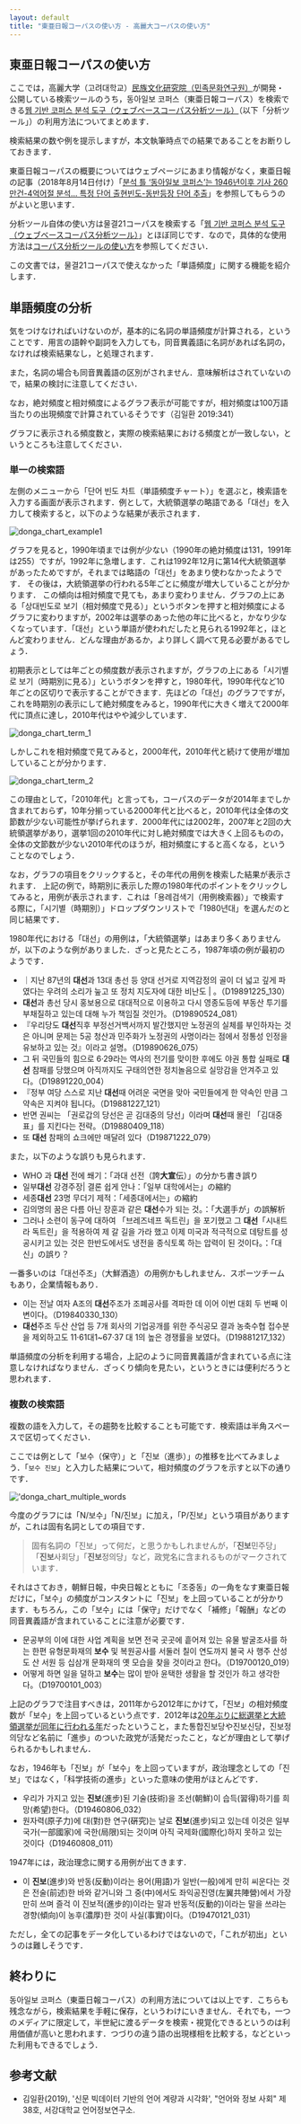 ```yaml
---
layout: default
title: "東亜日報コーパスの使い方 - 高麗大コーパスの使い方"
---
```

## 東亜日報コーパスの使い方

ここでは，高麗大学（고려대학교）[民族文化研究院（민족문화연구원）](https://riks.korea.ac.kr/)が開発・公開している検索ツールのうち，동아일보 코퍼스（東亜日報コーパス）を検索できる[웹 기반 코퍼스 분석 도구（ウェブベースコーパス分析ツール）](http://corpus.korea.ac.kr/donga/)（以下「分析ツール」）の利用方法についてまとめます．

検索結果の数や例を提示しますが，本文執筆時点での結果であることをお断りしておきます．

東亜日報コーパスの概要についてはウェブページにあまり情報がなく，東亜日報の記事（2018年8月14日付け）「[분석 틀 ‘동아일보 코퍼스’는 1946년이후 기사 260만건-4억어절 분석… 특정 단어 출현빈도-동반등장 단어 추출](https://www.donga.com/news/Culture/article/all/20180814/91504067/1)」を参照してもらうのがよいと思います．

分析ツール自体の使い方は물결21コーパスを検索する「[웹 기반 코퍼스 분석 도구（ウェブベースコーパス分析ツール）](http://corpus.korea.ac.kr/donga/)」とほぼ同じです．なので，具体的な使用方法は[コーパス分析ツールの使い方](../korea/trend21)を参照してください．

この文書では，물결21コーパスで使えなかった「単語頻度」に関する機能を紹介します．

## 単語頻度の分析

気をつけなければいけないのが，基本的に名詞の単語頻度が計算される，ということです．用言の語幹や副詞を入力しても，同音異義語に名詞があれば名詞の，なければ検索結果なし，と処理されます．

また，名詞の場合も同音異義語の区別がされません．意味解析はされていないので，結果の検討に注意してください．

なお，絶対頻度と相対頻度によるグラフ表示が可能ですが，相対頻度は100万語当たりの出現頻度で計算されているそうです（김일환 2019:341）

グラフに表示される頻度数と，実際の検索結果における頻度とが一致しない，というところも注意してください．

### 単一の検索語

左側のメニューから「단어 빈도 차트（単語頻度チャート）」を選ぶと，検索語を入力する画面が表示されます．例として，大統領選挙の略語である「대선」を入力して検索すると，以下のような結果が表示されます．

![donga_chart_example1](../img/donga_chart_example1.png)

グラフを見ると，1990年頃までは例が少ない（1990年の絶対頻度は131，1991年は255）ですが，1992年に急増します．これは1992年12月に第14代大統領選挙があったためですが，それまでは略語の「대선」をあまり使わなかったようです．
その後は，大統領選挙の行われる5年ごとに頻度が増大していることが分かります．
この傾向は相対頻度で見ても，あまり変わりません．グラフの上にある「상대빈도로 보기（相対頻度で見る）」というボタンを押すと相対頻度によるグラフに変わりますが，2002年は選挙のあった他の年に比べると，かなり少なくなっています．「대선」という単語が使われだしたと見られる1992年と，ほとんど変わりません．どんな理由があるか，より詳しく調べて見る必要があるでしょう．

初期表示としては年ごとの頻度数が表示されますが，グラフの上にある「시기별로 보기（時期別に見る）」というボタンを押すと，1980年代，1990年代など10年ごとの区切りで表示することができます．先ほどの「대선」のグラフですが，これを時期別の表示にして絶対頻度をみると，1990年代に大きく増えて2000年代に頂点に達し，2010年代はやや減少しています．

![donga_chart_term_1](../img/donga_chart_term_1.png)

しかしこれを相対頻度で見てみると，2000年代，2010年代と続けて使用が増加していることが分かります．

![donga_chart_term_2](../img/donga_chart_term_2.png)

この理由として，「2010年代」と言っても，コーパスのデータが2014年までしか含まれておらず，10年分揃っている2000年代と比べると，2010年代は全体の文節数が少ない可能性が挙げられます．2000年代には2002年，2007年と2回の大統領選挙があり，選挙1回の2010年代に対し絶対頻度では大きく上回るものの，全体の文節数が少ない2010年代のほうが，相対頻度にすると高くなる，ということなのでしょう．

なお，グラフの項目をクリックすると，その年代の用例を検索した結果が表示されます．
上記の例で，時期別に表示した際の1980年代のポイントをクリックしてみると，用例が表示されます．これは「용례검색기（用例検索器）」で検索する際に，「시기별（時期別）」ドロップダウンリストで「1980년대」を選んだのと同じ結果です．

1980年代における「대선」の用例は，「大統領選挙」はあまり多くありませんが，以下のような例がありました．ざっと見たところ，1987年頃の例が最初のようです．

- ｜지난 87년의 **대선**과 13대 총선 등 양대 선거로 지역감정의 골이 더 넓고 깊게 파였다는 우려의 소리가 눞고 또 정치 지도자에 대한 비난도 \| 。（D19891225_130）
- **대선**과 총선 당시 홍보용으로 대대적으로 이용하고 다시 영종도등에 부동산 투기를 부채질하고 있는데 대해 누가 책임질 것인가。（D19890524_081）
- 『우리당도 **대선**직후 부정선거백서까지 발간했지만 노정권의 실체를 부인하자는 것은 아니며 문제는 5공 청산과 민주화가 노정권의 사명이라는 점에서 정통성 인정을 유보하고 있는 것』이라고 설명。（D19890626_075）
- 그 뒤 국민들의 힘으로 6·29라는 역사의 전기를 맞이한 후에도 야권 통합 실패로 **대선** 참패를 당했으며 아직까지도 구태의연한 정치놀음으로 실망감을 안겨주고 있다。（D19891220_004）
- 『정부 여당 스스로 지난 **대선**때 어려운 국면을 맞아 국민들에게 한 약속인 만큼 그 약속은 지켜야 됩니다。（D19881227_121）
- 반면 권씨는 「권로갑의 당선은 곧 김대중의 당선」이라며 **대선**때 몰린 「김대중표」를 지킨다는 전략。（D19880409_118）
- 또 **대선** 참패의 쇼크에만 매달려 있다（D19871222_079）

また，以下のような誤りも見られます．

- WHO 과 **대선** 전에 쐐기：「과대 선전（誇**大宣**伝）」の分かち書き誤り
- 일부**대선** 강경주장\| 결론 쉽게 안나：「일부 대학에서는」の縮約
- 세종**대선** 23명 무더기 제적：「세종대에서는」の縮約
- 김의명의 꿈은 다름 아닌 장훈과 같은 **대선**수가 되는 것。：「大選手が」の誤解析
- 그러나 소련이 동구에 대하여 「브레즈네프 독트린」을 포기했고 그 **대선**「시내트라 독트린」을 적용하여 제 갈 길을 가라 했고 이제 미국과 적극적으로 데탕트를 성공시키고 있는 것은 한반도에서도 냉전을 종식토록 하는 압력이 된 것이다。：「대신」の誤り？

一番多いのは「대선주조」（大鮮酒造）の用例かもしれません．スポーツチームもあり，企業情報もあり．

- 이는 전날 여자 A조의 **대선**주조가 조폐공사를 격파한 데 이어 이번 대회 두 번째 이변이다。（D19840330_130）
- **대선**주조 두산 산업 등 7개 회사의 기업공개를 위한 주식공모 결과 농축수협 접수분을 제외하고도 11·61대1~67·37 대 1의 높은 경쟁률을 보였다。（D19881217_132）

単語頻度の分析を利用する場合，上記のように同音異義語が含まれている点に注意しなければなりません．ざっくり傾向を見たい，というときには便利だろうと思われます．

### 複数の検索語

複数の語を入力して，その趨勢を比較することも可能です．検索語は半角スペースで区切ってください．

ここでは例として「보수（保守）」と「진보（進歩）」の推移を比べてみましょう．「`보수 진보`」と入力した結果について，相対頻度のグラフを示すと以下の通りです．

!['donga_chart_multiple_words](../img/donga_chart_multiple_words.png)

今度のグラフには「N/보수」「N/진보」に加え，「P/진보」という項目がありますが，これは固有名詞としての項目です．

> 固有名詞の「진보」って何だ，と思うかもしれませんが，「**진보**민주당」「**진보**사회당」「**진보**정의당」など，政党名に含まれるものがマークされています．

それはさておき，朝鮮日報，中央日報とともに「조중동」の一角をなす東亜日報だけに，「보수」の頻度がコンスタントに「진보」を上回っていることが分かります．もちろん，この「보수」には「保守」だけでなく「補修」「報酬」などの同音異義語が含まれていることに注意が必要です．

- 문공부의 이에 대한 사업 계획을 보면 전국 곳곳에 흩어져 있는 유물 발굴조사를 하는 한편 유형문화재의 **보수** 및 복원공사를 서둘러 칠이 연도까지 불국 사 행주 산성 도 산 서원 등 십삼개 문화재의 옛 모습을 찾을 것이라고 한다。（D19700120_019）
- 어떻게 하면 일을 덜하고 **보수**는 많이 받아 윤택한 생활을 할 것인가 하고 생각한다。（D19700101_003）

上記のグラフで注目すべきは，2011年から2012年にかけて，「진보」の相対頻度数が「보수」を上回っているという点です．2012年は[20年ぶりに総選挙と大統領選挙が同年に行われる年](https://ko.wikipedia.org/wiki/%EB%8C%80%ED%95%9C%EB%AF%BC%EA%B5%AD_%EC%A0%9C19%EB%8C%80_%EA%B5%AD%ED%9A%8C%EC%9D%98%EC%9B%90_%EC%84%A0%EA%B1%B0#:~:text=19%EB%8C%80%20%EA%B5%AD%ED%9A%8C%EC%9D%98%EC%9B%90%20%EC%84%A0%EA%B1%B0%EB%8A%94%2020%EB%85%84%EB%A7%8C%EC%97%90%5B5%5D%20%EC%B4%9D%EC%84%A0%EA%B3%BC%20%EB%8C%80%EC%84%A0%EC%9D%84%20%EC%B9%98%EB%A5%B4%EB%8A%94%20%ED%95%B4%EC%9D%B4%EC%9E%90)だったということ，また통합진보당や진보신당，진보정의당など名前に「進歩」のついた政党が活発だったこと，などが理由として挙げられるかもしれません．

なお，1946年も「진보」が「보수」を上回っていますが，政治理念としての「진보」ではなく，「科学技術の進歩」といった意味の使用がほとんどです．

- 우리가 가지고 있는 **진보**(進步)된 기술(技術)을 조선(朝鮮)이 습득(習得)하기를 희망(希望)한다。（D19460806_032）
- 원자력(原子力)에 대(對)한 연구(硏究)는 날로 **진보**(進步)되고 있는데 이것은 일부국가(一部國家)에 국한(局限)되는 것이며 아직 국제화(國際化)하지 못하고 있는 것이다（D19460808_011）

1947年には，政治理念に関する用例が出てきます．

- 이 **진보**(進步)와 반동(反動)이라는 용어(用語)가 일반(一般)에게 만히 씨운다는 것은 전술(前述)한 바와 같거니와 그 중(中)에서도 좌익공진영(左翼共陣營)에서 가장 만히 쓰며 즐걱 이 진보적(進步的)이라는 말과 반동적(反動的)이라는 말을 쓰랴는 경향(傾向)이 농후(濃厚)한 것이 사실(事實)이다。（D19470121_031）

ただし，全ての記事をデータ化しているわけではないので，「これが初出」というのは難しそうです．

## 終わりに

동아일보 코퍼스（東亜日報コーパス）の利用方法については以上です．こちらも残念ながら，検索結果を手軽に保存，というわけにいきません．それでも，一つのメディアに限定して，半世紀に渡るデータを検索・視覚化できるというのは利用価値が高いと思われます．つづりの違う語の出現様相を比較する，などといった利用もできるでしょう．

## 参考文献

- 김일환(2019), '신문 빅데이터 기반의 언어 계량과 시각화', "언어와 정보 사회" 제38호, 서강대학교 언어정보연구소.
